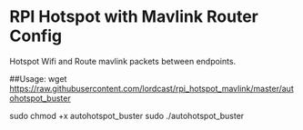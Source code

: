 # RPI Hotspot with Mavlink Router Config

Hotspot Wifi and Route mavlink packets between endpoints.

##Usage:
wget https://raw.githubusercontent.com/lordcast/rpi_hotspot_mavlink/master/autohotspot_buster

sudo chmod +x autohotspot_buster
sudo ./autohotspot_buster

